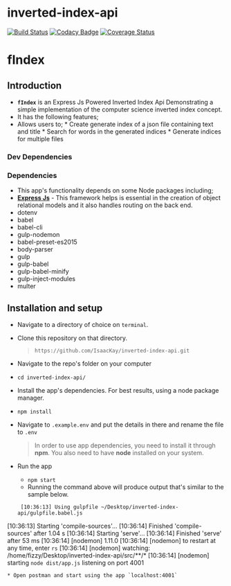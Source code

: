 # inverted-index-api
[![Build Status](https://travis-ci.org/IsaacKay/inverted-index-api.svg?branch=server-side)](https://travis-ci.org/IsaacKay/inverted-index-api) [![Codacy Badge](https://api.codacy.com/project/badge/Grade/751c6e224ed44d53bf3d295399f33073)](https://www.codacy.com/app/IsaacKay/inverted-index-api?utm_source=github.com&amp;utm_medium=referral&amp;utm_content=IsaacKay/inverted-index-api&amp;utm_campaign=Badge_Grade) [![Coverage Status](https://coveralls.io/repos/github/IsaacKay/inverted-index-api/badge.svg?branch=fixes)](https://coveralls.io/github/IsaacKay/inverted-index-api?branch=fixes)

# fIndex

## Introduction
*  **`fIndex`** is an Express Js Powered Inverted Index Api Demonstrating a simple implementation of the computer science inverted index concept. 
*  It has the following features;
  *  Allows users to;
    *  Create generate index of a json file containing text and title
    *  Search for words in the generated indices
    *  Generate indices for multiple files

### Dev Dependencies

### Dependencies
*  This app's functionality depends on some Node packages including;
  *  **[Express Js](https://www.djangoproject.com/)** - This framework helps is essential in the creation of  object relational models and it also handles routing on the back end.
  * dotenv
  * babel
  * babel-cli
  * gulp-nodemon
  * babel-preset-es2015
  *  body-parser
  * gulp
  * gulp-babel
  * gulp-babel-minify
  * gulp-inject-modules
  * multer


## Installation and setup
*  Navigate to a directory of choice on `terminal`.
*  Clone this repository on that directory.
    >`https://github.com/IsaacKay/inverted-index-api.git`

*  Navigate to the repo's folder on your computer
  *  `cd inverted-index-api/`
*  Install the app's dependencies. For best results, using a node package manager.
  *  `npm install`
*  Navigate to `.example.env` and put the details in there and rename the file to `.env`

    >In order to use app dependencies, you need to install it through **npm**. You also need to have **node** installed on your system.

* Run the app
  *  `npm start`
  *  Running the command above will produce output that's similar to the sample below.

  ```
   [10:36:13] Using gulpfile ~/Desktop/inverted-index-api/gulpfile.babel.js
[10:36:13] Starting 'compile-sources'...
[10:36:14] Finished 'compile-sources' after 1.04 s
[10:36:14] Starting 'serve'...
[10:36:14] Finished 'serve' after 53 ms
[10:36:14] [nodemon] 1.11.0
[10:36:14] [nodemon] to restart at any time, enter `rs`
[10:36:14] [nodemon] watching: /home/fizzy/Desktop/inverted-index-api/src/**/*
[10:36:14] [nodemon] starting `node dist/app.js`
listening on port 4001


  ```
  * Open postman and start using the app `localhost:4001`


